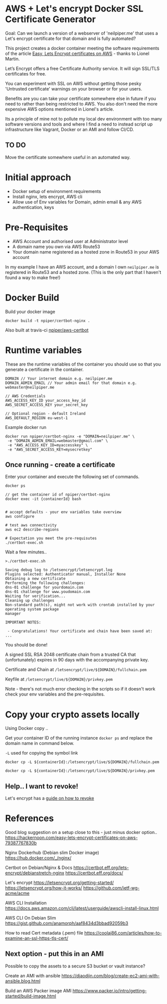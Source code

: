 # AWS + Let's encrypt Docker SSL Certificate Generator

Goal:  Can we launch a version of a webserver of 'neilpiper.me' that uses a Let's encrypt certificate for that domain and is fully automated?

This project creates a docker container meeting the software requirements of the article [Easy, Lets Encrypt certificates on AWS](https://hackernoon.com/easy-lets-encrypt-certificates-on-aws-79387767830bs) - thanks to Lionel Martin.

Let’s Encrypt offers a free Certificate Authority service. It will sign SSL/TLS certificates for free.

You can experiment with SSL on AWS without getting those pesky 'Untrusted certificate' warnings on your browser or for your users.  

Benefits are you can take your certificate somewhere else in future if you need to rather than being restricted to AWS. You also don't need the more expensive AWS options mentioned in Lionel's article.

Its a principle of mine not to pollute my local dev environment with too many software versions and tools and where I find a need to instead script up infrastructure like Vagrant, Docker or an AMI and follow CI/CD.

## TO DO

Move the certificate somewhere useful in an automated way.

# Initial approach

 * Docker setup of environment requirements
 * Install nginx, lets encrypt, AWS cli
 * Allow use of Env variables for Domain, admin email & any AWS authentication, keys

# Pre-Requisites

 * AWS Account and authorised user at Administrator level
 * A domain name you own via AWS Route53
 * Your domain name registered as a hosted zone in Route53 in your AWS account

In my example I have an AWS account, and a domain I own `neilpiper.me` is registered in Route53 and a hosted zone. (This is the only part that I haven't found a way to make free!)

# Docker Build

Build your docker image

```
docker build -t npiper/certbot-nginx .
```

Also built at travis-ci [npiper/aws-certbot](https://travis-ci.org/npiper/aws-certbot)


# Runtime variables

These are the runtime variables of the container you should use so that you generate a certificate in the container.

```
DOMAIN // Your internet domain e.g. neilpiper.me
DOMAIN_ADMIN_EMAIL // Your admin email for that domain e.g. webmaster@neilpiper.me

// AWS Credentials
AWS_ACCESS_KEY_ID your_access_key_id
AWS_SECRET_ACCESS_KEY your_secret_key

// Optional region - default Ireland
AWS_DEFAULT_REGION eu-west-1
```

Example docker run

```
docker run npiper/certbot-nginx -e "DOMAIN=neilpiper.me" \
 -e "DOMAIN_ADMIN_EMAIL=webmaster@gmail.com" \
 -e "AWS_ACCESS_KEY_ID=myaccesskey" \
 -e "AWS_SECRET_ACCESS_KEY=mysecretkey"
```

## Once running - create a certificate

Enter your container and execute the following set of commands.

```
docker ps

// get the container id of npiper/certbot-nginx
docker exec -it {containerId} bash


# accept defaults - your env variables take overview
aws configure

# test aws connectivity
aws ec2 describe-regions

# Expectation you meet the pre-requisutes
./certbot-exec.sh
```
Wait a few minutes..

```
>./certbot-exec.sh

Saving debug log to /letsencrypt/letsencrypt.log
Plugins selected: Authenticator manual, Installer None
Obtaining a new certificate
Performing the following challenges:
dns-01 challenge for yourdomain.com
dns-01 challenge for www.youdomain.com
Waiting for verification...
Cleaning up challenges
Non-standard path(s), might not work with crontab installed by your operating system package
manager

IMPORTANT NOTES:

 - Congratulations! Your certificate and chain have been saved at:
...
```
You should be done!

A signed SSL RSA 2048 certificate chain from a trusted CA that (unfortunately) expires in 90 days with the accompanying private key.

Certificate and Chain at
 `/letsencrypt/live/${DOMAIN}/fullchain.pem`

Keyfile at
`/letsencrypt/live/${DOMAIN}/privkey.pem`

Note - there's not much error checking in the scripts so if it doesn't work check your env variables and the pre-requisites.

# Copy your crypto assets locally

Using Docker copy ..

Get your container ID of the running instance `docker ps` and replace the domain name in command below.

`-L` used for copying the symbol link

```
docker cp -L ${containerId}:/letsencrypt/live/${DOMAIN}/fullchain.pem

docker cp -L ${containerId}:/letsencrypt/live/${DOMAIN}/privkey.pem
```

## Help.. I want to revoke!

Let's encrypt has a [guide on how to revoke](https://letsencrypt.org/docs/revoking/)

# References

Good blog suggestion on a setup close to this - just minus docker option..
https://hackernoon.com/easy-lets-encrypt-certificates-on-aws-79387767830b

Nginx Dockerhub (Debian slim Docker image)
https://hub.docker.com/_/nginx/

Certbot on Debian/Nginx & Docs
https://certbot.eff.org/lets-encrypt/debianstretch-nginx
https://certbot.eff.org/docs/

Let's encrypt
https://letsencrypt.org/getting-started/
https://letsencrypt.org/how-it-works/
https://github.com/ietf-wg-acme/acme



AWS CLI Installation
https://docs.aws.amazon.com/cli/latest/userguide/awscli-install-linux.html

AWS CLI On Debian Slim
https://gist.github.com/anamorph/aaf8434d3bbad92059b3

How to read Cert metadata (.pem) file
https://coolaj86.com/articles/how-to-examine-an-ssl-https-tls-cert/

## Next option - put this in an AMI

Possible to copy the assets to a secure S3 bucket or vault instance?

Create an AMI with ansible
https://djaodjin.com/blog/create-ec2-ami-with-ansible.blog.html

Build an AWS Packer image AMI
https://www.packer.io/intro/getting-started/build-image.html
